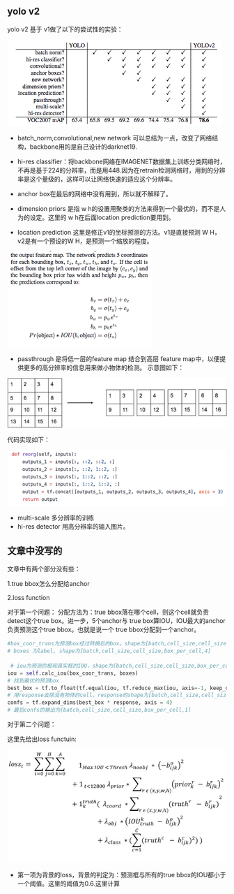 ## yolo v2

yolo v2 基于 v1做了以下的尝试性的实验：

![](/picture/yolo_v2_1.png)

-  batch_norm,convolutional,new network 可以总结为一点，改变了网络结构，backbone用的是自己设计的darknet19.
-  hi-res classifier：将backbone网络在IMAGENET数据集上训练分类网络时，不再是基于224的分辨率，而是用448.因为在retrain检测网络时，用到的分辨率是这个量级的，这样可以让网络快速的适应这个分辨率。

- anchor box在最后的网络中没有用到，所以就不解释了。
- dimension priors 是指 w h的设置用聚类的方法来得到一个最优的，而不是人为的设定。这里的 w h在后面location prediction要用到。
- location prediction 这里是修正v1的坐标预测的方法。v1是直接预测 W H，v2是有一个预设的W H，是预测一个缩放的程度。

![](/picture/yolo_v2_2.png)

- passthrough 是将低一层的feature map 结合到高层 feature map中，以便提供更多的高分辨率的信息用来做小物体的检测。
示意图如下：

![](/picture/yolo_v2_4.jpg)

代码实现如下：

![](/picture/yolo_v2_3.png)

- multi-scale 多分辨率的训练
- hi-res detector 用高分辨率的输入图片。


## 文章中没写的
文章中有两个部分没有些：

1.true bbox怎么分配给anchor

2.loss function

对于第一个问题：
 分配方法为：true bbox落在哪个cell，则这个cell就负责detect这个true box。进一步，5个anchor与 true box算IOU，IOU最大的anchor负责预测这个true bbox。也就是说一个 true bbox分配到一个anchor。
 
```python
#box_coor_trans为预测box经过转换后的box。shape为[batch,cell_size,cell_size,box_per_cell,4]
# boxes 为label, shape为[batch,cell_size,cell_size,box_per_cell,4]
 
 # iou为预测的框和真实框的IOU，shape为[batch,cell_size,cell_size,box_per_cell,1]
iou = self.calc_iou(box_coor_trans, boxes)
# 找到最优的预测box
best_box = tf.to_float(tf.equal(iou, tf.reduce_max(iou, axis=-1, keep_dims=True)))
# 用response去除没有物体的cell，response的shape为[batch,cell_size,cell_size,box_per_cell,1]表示cell中是否有物体。
confs = tf.expand_dims(best_box * response, axis = 4)
# 最后confs的输出为[batch,cell_size,cell_size,box_per_cell,1]
```
对于第二个问题：

这里先给出loss functuin:

![](/picture/yolo_v2_6.jpg)

- 第一项为背景的loss，背景的判定为：预测框与所有的true bbox的IOU都小于一个阈值。这里的阈值为0.6.这里计算
